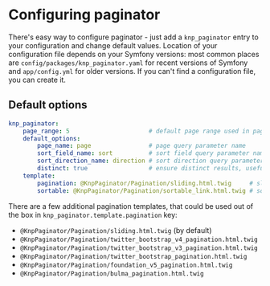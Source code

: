 # Configuring paginator

There's easy way to configure paginator - just add a `knp_paginator` entry to your configuration and change default values.
Location of your configuration file depends on your Symfony versions: most common places are `config/packages/knp_paginator.yaml`
for recent versions of Symfony and `app/config.yml` for older versions. If you can't find a configuration file, you can create it.

## Default options

``` yaml
knp_paginator:
    page_range: 5                      # default page range used in pagination control
    default_options:
        page_name: page                # page query parameter name
        sort_field_name: sort          # sort field query parameter name; to disable sorting set this field to ~ (null)
        sort_direction_name: direction # sort direction query parameter name
        distinct: true                 # ensure distinct results, useful when ORM queries are using GROUP BY statements
    template:
        pagination: @KnpPaginator/Pagination/sliding.html.twig     # sliding pagination controls template
        sortable: @KnpPaginator/Pagination/sortable_link.html.twig # sort link template
```

There are a few additional pagination templates, that could be used out of the box in `knp_paginator.template.pagination` key:

* `@KnpPaginator/Pagination/sliding.html.twig` (by default)
* `@KnpPaginator/Pagination/twitter_bootstrap_v4_pagination.html.twig`
* `@KnpPaginator/Pagination/twitter_bootstrap_v3_pagination.html.twig`
* `@KnpPaginator/Pagination/twitter_bootstrap_pagination.html.twig`
* `@KnpPaginator/Pagination/foundation_v5_pagination.html.twig`
* `@KnpPaginator/Pagination/bulma_pagination.html.twig`
